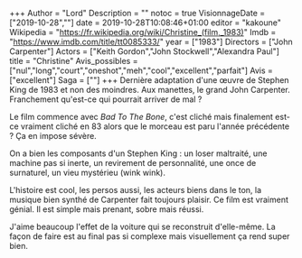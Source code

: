 +++
Author = "Lord"
Description = ""
notoc = true
VisionnageDate = ["2019-10-28",""]
date = 2019-10-28T10:08:46+01:00
editor = "kakoune"
Wikipedia = "https://fr.wikipedia.org/wiki/Christine_(film,_1983)"
Imdb = "https://www.imdb.com/title/tt0085333/"
year = ["1983"]
Directors = ["John Carpenter"]
Actors = ["Keith Gordon","John Stockwell","Alexandra Paul"]
title = "Christine"
Avis_possibles = ["nul","long","court","oneshot","meh","cool","excellent","parfait"]
Avis = ["excellent"] 
Saga = [""]
+++
Dernière adaptation d'une œuvre de Stephen King de 1983 et non des moindres.
Aux manettes, le grand John Carpenter.
Franchement qu'est-ce qui pourrait arriver de mal ?

Le film commence avec *Bad To The Bone*, c'est cliché mais finalement est-ce vraiment cliché en 83 alors que le morceau est paru l'année précédente ?
Ça en impose sévère.

On a bien les composants d'un Stephen King : un loser maltraité, une machine pas si inerte, un revirement de personnalité, une once de surnaturel, un vieu mystérieu (wink wink).

L'histoire est cool, les persos aussi, les acteurs biens dans le ton, la musique bien synthé de Carpenter fait toujours plaisir.
Ce film est vraiment génial.
Il est simple mais prenant, sobre mais réussi.

J'aime beaucoup l'effet de la voiture qui se reconstruit d'elle-même.
La façon de faire est au final pas si complexe mais visuellement ça rend super bien.

